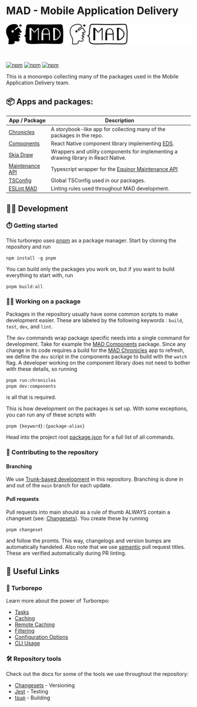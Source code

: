 # MAD - Mobile Application Delivery

<p align="center">
  <img src="./assets/gitLogo.png">
</p>
<br />

[![npm](https://img.shields.io/npm/v/@equinor/mad-components?label=%40equinor%2Fmad-components&logo=npm)](https://www.npmjs.com/package/@equinor/mad-components)
[![npm](https://img.shields.io/npm/v/@equinor/mad-maintenance-api-ts-wrapper?label=%40equinor%2Fmad-maintenance-api-ts-wrapper&logo=npm)](https://www.npmjs.com/package/@equinor/mad-maintenance-api-ts-wrapper)
[![npm](https://img.shields.io/npm/v/@equinor/react-native-skia-draw?label=%40equinor%2Freact-native-skia-draw&logo=npm)](https://www.npmjs.com/package/@equinor/react-native-skia-draw)

This is a monorepo collecting many of the packages used in the Mobile Application Delivery team.

## 📦 Apps and packages:

| App / Package                                      | Description                                                                                               |
| -------------------------------------------------- | --------------------------------------------------------------------------------------------------------- |
| [Chronicles](./apps/chronicles/)                   | A storybook-like app for collecting many of the packages in the repo.                                     |
| [Components](./packages/components)                | React Native component library implementing [EDS](https://loop.equinor.com/en/stories/eds-design-system). |
| [Skia Draw](./packages/skia-draw)                  | Wrappers and utility components for implementing a drawing library in React Native.                       |
| [Maintenance API](./packages/api/maintenance-api/) | Typescript wrapper for the [Equinor Maintenance API](https://equinor.github.io/maintenance-api-docs/)     |
| [TSConfig](./packages/tsconfig)                    | Global TSConfig used in our packages.                                                                     |
| [ESLint MAD](./packages/eslint-config-mad-custom)  | Linting rules used throughout MAD development.                                                            |

## 👨‍💻 Development

### ⏱️ Getting started

This turborepo uses [pnpm](https://pnpm.io) as a package manager. Start by cloning the repository and run

```
npm install -g pnpm
```

You can build only the packages you work on, but if you want to build everything to start with, run

```
pnpm build:all
```

### 👷‍♀️ Working on a package

Packages in the repository usually have some common scripts to make development easier. These are labeled by the following keywords : `build`, `test`, `dev`, and `lint`.

The `dev` commands wrap package specific needs into a single command for development. Take for example the [MAD Components](./packages/components/) package. Since any change in its code requires a build for the [MAD Chronicles](./apps/chronicles/) app to refresh, we define the `dev` script in the components package to build with the `watch` flag. A developer working on the component library does not need to bother with these details, so running

```
pnpm run:chronicles
pnpm dev:components
```

is all that is required.

This is how development on the packages is set up.
With some exceptions, you can run any of these scripts with

```
pnpm {keyword}:{package-alias}
```

Head into the project root [package.json](./package.json) for a full list of all commands.

### 🙏 Contributing to the repository

#### Branching

We use [Trunk-based development](https://www.atlassian.com/continuous-delivery/continuous-integration/trunk-based-development) in this repository. Branching is done in and out of the `main` branch for each update.

#### Pull requests

Pull requests into main should as a rule of thumb ALWAYS contain a changeset (see: [Changesets](https://github.com/changesets/changesets)). You create these by running

```
pnpm changeset
```

and follow the promts.
This way, changelogs and version bumps are automatically handeled. Also note that we use [semantic](https://gist.githubusercontent.com/joshbuchea/6f47e86d2510bce28f8e7f42ae84c716/raw/e75b1b9536ee5ee82e2ec0ba8948d8f8238488c3/semantic-commit-messages.md) pull request titles. These are verified automatically during PR linting.

## 🔗 Useful Links

### 🚀 Turborepo

Learn more about the power of Turborepo:

-   [Tasks](https://turbo.build/repo/docs/core-concepts/monorepos/running-tasks)
-   [Caching](https://turbo.build/repo/docs/core-concepts/caching)
-   [Remote Caching](https://turbo.build/repo/docs/core-concepts/remote-caching)
-   [Filtering](https://turbo.build/repo/docs/core-concepts/monorepos/filtering)
-   [Configuration Options](https://turbo.build/repo/docs/reference/configuration)
-   [CLI Usage](https://turbo.build/repo/docs/reference/command-line-reference)

### 🛠️ Repository tools

Check out the docs for some of the tools we use throughout the repository:

-   [Changesets](https://github.com/changesets/changesets) - Versioning
-   [Jest](https://jestjs.io) - Testing
-   [tsup](https://tsup.egoist.dev) - Building
